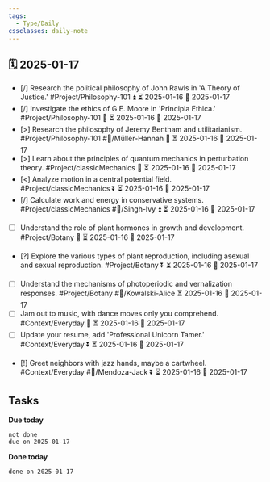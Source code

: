 ```yaml
---
tags:
  - Type/Daily
cssclasses: daily-note
---
```


## 🗓️ 2025-01-17

- [/] Research the political philosophy of John Rawls in 'A Theory of Justice.' #Project/Philosophy-101 ⏫ ⏳ 2025-01-16 📅 2025-01-17
- [/] Investigate the ethics of G.E. Moore in 'Principia Ethica.' #Project/Philosophy-101 🔺 ⏳ 2025-01-16 📅 2025-01-17
- [>] Research the philosophy of Jeremy Bentham and utilitarianism. #Project/Philosophy-101 #👤/Müller-Hannah 🔺 ⏳ 2025-01-16 📅 2025-01-17
- [>] Learn about the principles of quantum mechanics in perturbation theory. #Project/classicMechanics 🔺 ⏳ 2025-01-16 📅 2025-01-17
- [<] Analyze motion in a central potential field. #Project/classicMechanics ⏬ ⏳ 2025-01-16 📅 2025-01-17
- [/] Calculate work and energy in conservative systems. #Project/classicMechanics #👤/Singh-Ivy ⏫ ⏳ 2025-01-16 📅 2025-01-17
- [ ] Understand the role of plant hormones in growth and development. #Project/Botany 🔼 ⏳ 2025-01-16 📅 2025-01-17
- [?] Explore the various types of plant reproduction, including asexual and sexual reproduction. #Project/Botany ⏬ ⏳ 2025-01-16 📅 2025-01-17
- [ ] Understand the mechanisms of photoperiodic and vernalization responses. #Project/Botany #👤/Kowalski-Alice ⏳ 2025-01-16 📅 2025-01-17
- [ ] Jam out to music, with dance moves only you comprehend. #Context/Everyday 🔽 ⏳ 2025-01-16 📅 2025-01-17
- [ ] Update your resume, add 'Professional Unicorn Tamer.' #Context/Everyday ⏬ ⏳ 2025-01-16 📅 2025-01-17
- [!] Greet neighbors with jazz hands, maybe a cartwheel. #Context/Everyday #👤/Mendoza-Jack ⏬ ⏳ 2025-01-16 📅 2025-01-17

## Tasks

**Due today**

```tasks
not done
due on 2025-01-17
```

**Done today**

```tasks
done on 2025-01-17
```
            